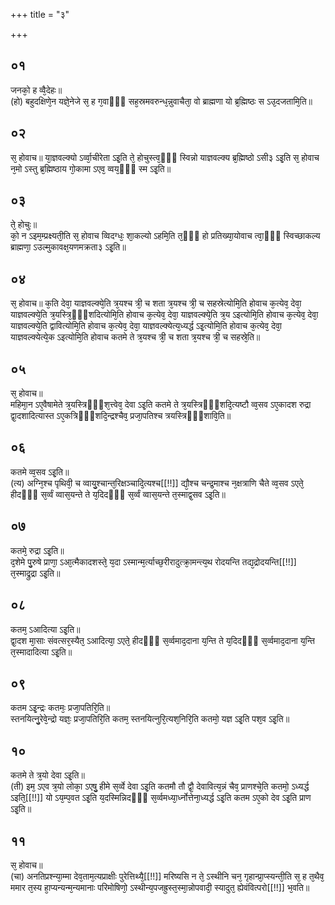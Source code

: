 +++
title = "३"

+++
## ०१
जनको᳘ ह व्वै᳘देहः॥  
(हो) बहुदक्षिणे᳘न यज्ञे᳘नेजे स᳘ ह ग᳘वाᳫँ᳭ सह᳘स्रमवरुन्ध᳘न्नुवाचैता᳘ वो ब्राह्मणा यो ब्र᳘ह्मिष्ठः स ऽउ᳘दजतामि᳘ति॥  
## ०२
स᳘ होवाच॥ 
या᳘ज्ञवल्क्यो ऽर्व्वा᳘चीरेता ऽइ᳘ति ते᳘ होचुस्त्व᳘ᳫँ᳘ स्विन्नो याज्ञवल्क्य ब्र᳘ह्मिष्ठो ऽसी३ ऽइ᳘ति स᳘ होवाच न᳘मो ऽस्तु ब्र᳘ह्मिष्ठाय गो᳘कामा ऽएव᳘ व्वय᳘ᳫँ᳘ स्म ऽइ᳘ति॥  
## ०३
ते᳘ होचुः॥  
को᳘ न ऽइम᳘म्प्रक्ष्यती᳘ति स᳘ होवाच व्विदग्धः᳘ शा᳘कल्यो ऽहमि᳘ति त᳘ᳫँ᳘ हो प्रतिख्या᳘योवाच त्वा᳘ᳫँ᳘ स्विच्छाकल्य ब्राह्मणा᳘ ऽउल्मुकावक्ष᳘यणमक्रता३ ऽइ᳘ति॥  
## ०४
स᳘ होवाच॥ 
क᳘ति देवा᳘ याज्ञवल्क्ये᳘ति त्र᳘यश्च त्री᳘ च शता त्र᳘यश्च त्री᳘ च सहस्रेत्योमि᳘ति होवाच क᳘त्येव᳘ देवा᳘ याज्ञवल्क्ये᳘ति त्र᳘यस्त्रि᳘ᳫँ᳘शदित्योमि᳘ति होवाच क᳘त्येव᳘ देवा᳘ याज्ञवल्क्ये᳘ति त्र᳘य ऽइत्योमि᳘ति होवाच क᳘त्येव᳘ देवा᳘ याज्ञवल्क्ये᳘ति द्वावित्योमि᳘ति होवाच क᳘त्येव᳘ देवा᳘ याज्ञवल्क्येत्य᳘ध्यर्द्ध ऽइ᳘त्योमि᳘ति होवाच क᳘त्येव᳘ देवा᳘ याज्ञवल्क्येत्ये᳘क ऽइत्योमि᳘ति होवाच कतमे ते त्र᳘यश्च त्री᳘ च शता त्र᳘यश्च त्री᳘ च सहस्रे᳘ति॥  
## ०५
स᳘ होवाच॥  
महिमा᳘न ऽए᳘वैषामेते त्र᳘यस्त्रिᳫँ᳭श᳘त्त्वेव᳘ देवा ऽइ᳘ति कतमे ते त्र᳘यस्त्रिᳫँ᳭शदि᳘त्यष्टौ व्व᳘सव ऽए᳘कादश रुद्रा द्वा᳘दशादित्यास्त ऽए᳘कत्रिᳫँ᳭शदि᳘न्द्रश्चैव᳘ प्रजा᳘पतिश्च त्रयस्त्रिᳫँ᳭शावि᳘ति॥  
## ०६
कतमे व्व᳘सव ऽइ᳘ति॥  
(त्य) अग्नि᳘श्च पृथिवी᳘ च व्वायु᳘श्चान्त᳘रिक्षञ्चादि᳘त्यश्च[[!!]] द्यौ᳘श्च चन्द्र᳘माश्च न᳘क्षत्राणि चैते व्व᳘सव ऽएते᳘ हीदᳫँ᳭ स᳘र्व्वं व्वास᳘यन्ते ते य᳘दिदᳫँ᳭ स᳘र्व्वं व्वास᳘यन्ते त᳘स्माद्व᳘सव ऽइ᳘ति॥  
## ०७
कतमे᳘ रुद्रा ऽइ᳘ति॥  
द᳘शेमे पु᳘रुषे प्राणा᳘ ऽआ᳘त्मैकादशस्ते᳘ य᳘दा ऽस्मान्म᳘र्त्याच्छ᳘रीरादुत्क्रा᳘मन्त्य᳘थ रोदयन्ति तद्य᳘द्रोदयन्ति[[!!]] त᳘स्माद्रुद्रा ऽइ᳘ति॥  
## ०८
कतम᳘ ऽआदित्या ऽइ᳘ति॥  
द्वा᳘दश मा᳘साः संवत्सर᳘स्यैत᳘ ऽआदित्या᳘ ऽएते᳘ हीदᳫँ᳭ स᳘र्व्वमाद᳘दाना य᳘न्ति ते य᳘दिदᳫँ᳭ स᳘र्व्वमाद᳘दाना य᳘न्ति त᳘स्मादादित्या ऽइ᳘ति॥  
## ०९
कतम ऽइ᳘न्द्रः कतमः᳘ प्रजा᳘पतिरि᳘ति॥  
स्तनयित्नु᳘रेवे᳘न्द्रो यज्ञः᳘ प्रजा᳘पतिरि᳘ति कतम᳘ स्तनयित्नुरि᳘त्यश᳘निरि᳘ति कतमो᳘ यज्ञ ऽइ᳘ति पश᳘व ऽइ᳘ति॥  
## १०
कतमे ते त्र᳘यो देवा ऽइ᳘ति॥  
(ती) इम᳘ ऽएव त्र᳘यो लोका᳘ ऽएषु᳘ हीमे स᳘र्व्वे देवा ऽइ᳘ति कतमौ तौ द्वौ᳘ देवावित्य᳘न्नं चैव᳘ प्राणश्चे᳘ति कतमो᳘ ऽध्यर्द्ध ऽइति᳘[[!!]] यो ऽय᳘म्प᳘वत ऽइ᳘ति य᳘दस्मिन्निदᳫँ᳭ स᳘र्व्वमध्या᳘र्ध्नोत्तेना᳘ध्यर्द्ध ऽइ᳘ति कतम ऽए᳘को देव ऽइ᳘ति प्राण ऽइ᳘ति॥  
## ११
स᳘ होवाच॥  
(चा) अनतिप्रश्न्या᳘म्मा देव᳘ताम᳘त्यप्राक्षीः पुरेत्तिथ्यै᳘[[!!]] मरिष्यसि न ते᳘ ऽस्थीनि चन᳘ गृहान्प्रा᳘प्स्यन्ती᳘ति स᳘ ह त᳘थैव᳘ ममार त᳘स्य हा᳘प्यन्यन्म᳘न्यमानाः परिमोषिणो᳘ ऽस्थीन्य᳘पजह्रुस्त᳘स्मा᳘न्नोपवादी᳘ स्यादुत᳘ ह्येवंवित्परो[[!!]] भ᳘वति॥  
